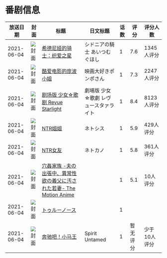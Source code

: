 # 番剧信息

|放送日期|封面|标题|日文标题|话数|评分|评分人数|
|---|---|---|---|---|---|---|
|2021-06-04|![封面](https://lain.bgm.tv/pic/cover/c/b7/75/217285_tE3D1.jpg)|[希德尼娅的骑士：织爱之星](https://bangumi.tv/subject/217285)|シドニアの騎士 あいつむぐほし|1|7.6|1345人评分|
|2021-06-04|![封面](https://lain.bgm.tv/pic/cover/c/c7/f7/223563_FgHea.jpg)|[酷爱电影的庞波小姐](https://bangumi.tv/subject/223563)|映画大好きポンポさん|1|7.3|2247人评分|
|2021-06-04|![封面](https://lain.bgm.tv/pic/cover/c/1e/41/294135_OGgCz.jpg)|[剧场版 少女☆歌剧 Revue Starlight](https://bangumi.tv/subject/294135)|劇場版 少女☆歌劇 レヴュースタァライト|1|8.4|8123人评分|
|2021-06-04|![封面](https://bangumi.tv/img/no_icon_subject.png)|[NTR姐姐](https://bangumi.tv/subject/333614)|ネトシス|1|5.9|429人评分|
|2021-06-04|![封面](https://bangumi.tv/img/no_icon_subject.png)|[NTR女友](https://bangumi.tv/subject/333615)|ネトカノ|1|5.8|361人评分|
|2021-06-04|![封面](https://bangumi.tv/img/no_icon_subject.png)|[穴姦家族 -夫の出張中、異常性欲の義父に汚された若妻- The Motion Anime](https://bangumi.tv/subject/348122)||1|5.1|10人评分|
|2021-06-04|![封面](https://lain.bgm.tv/pic/cover/c/80/92/349071_OG3X9.jpg)|[トゥルーノース](https://bangumi.tv/subject/349071)||1|||
|2021-06-04|![封面](https://lain.bgm.tv/pic/cover/c/74/4b/363286_Q06QM.jpg)|[奔驰吧！小马王](https://bangumi.tv/subject/363286)|Spirit Untamed|1|暂无评分|少于10人评分|
